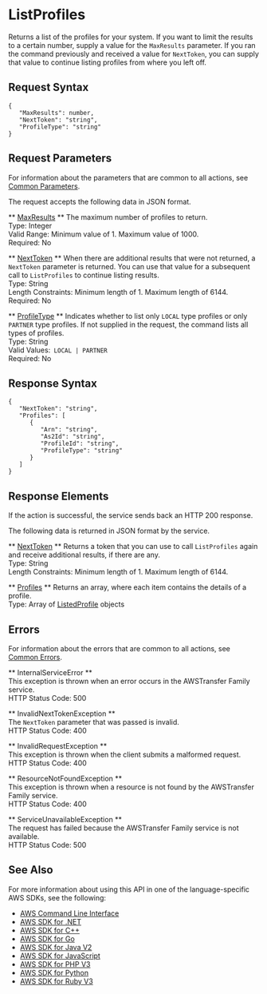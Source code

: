 # ListProfiles<a name="API_ListProfiles"></a>

Returns a list of the profiles for your system\. If you want to limit the results to a certain number, supply a value for the `MaxResults` parameter\. If you ran the command previously and received a value for `NextToken`, you can supply that value to continue listing profiles from where you left off\.

## Request Syntax<a name="API_ListProfiles_RequestSyntax"></a>

```
{
   "MaxResults": number,
   "NextToken": "string",
   "ProfileType": "string"
}
```

## Request Parameters<a name="API_ListProfiles_RequestParameters"></a>

For information about the parameters that are common to all actions, see [Common Parameters](CommonParameters.md)\.

The request accepts the following data in JSON format\.

 ** [MaxResults](#API_ListProfiles_RequestSyntax) **   <a name="TransferFamily-ListProfiles-request-MaxResults"></a>
The maximum number of profiles to return\.  
Type: Integer  
Valid Range: Minimum value of 1\. Maximum value of 1000\.  
Required: No

 ** [NextToken](#API_ListProfiles_RequestSyntax) **   <a name="TransferFamily-ListProfiles-request-NextToken"></a>
When there are additional results that were not returned, a `NextToken` parameter is returned\. You can use that value for a subsequent call to `ListProfiles` to continue listing results\.  
Type: String  
Length Constraints: Minimum length of 1\. Maximum length of 6144\.  
Required: No

 ** [ProfileType](#API_ListProfiles_RequestSyntax) **   <a name="TransferFamily-ListProfiles-request-ProfileType"></a>
Indicates whether to list only `LOCAL` type profiles or only `PARTNER` type profiles\. If not supplied in the request, the command lists all types of profiles\.  
Type: String  
Valid Values:` LOCAL | PARTNER`   
Required: No

## Response Syntax<a name="API_ListProfiles_ResponseSyntax"></a>

```
{
   "NextToken": "string",
   "Profiles": [ 
      { 
         "Arn": "string",
         "As2Id": "string",
         "ProfileId": "string",
         "ProfileType": "string"
      }
   ]
}
```

## Response Elements<a name="API_ListProfiles_ResponseElements"></a>

If the action is successful, the service sends back an HTTP 200 response\.

The following data is returned in JSON format by the service\.

 ** [NextToken](#API_ListProfiles_ResponseSyntax) **   <a name="TransferFamily-ListProfiles-response-NextToken"></a>
Returns a token that you can use to call `ListProfiles` again and receive additional results, if there are any\.  
Type: String  
Length Constraints: Minimum length of 1\. Maximum length of 6144\.

 ** [Profiles](#API_ListProfiles_ResponseSyntax) **   <a name="TransferFamily-ListProfiles-response-Profiles"></a>
Returns an array, where each item contains the details of a profile\.  
Type: Array of [ListedProfile](API_ListedProfile.md) objects

## Errors<a name="API_ListProfiles_Errors"></a>

For information about the errors that are common to all actions, see [Common Errors](CommonErrors.md)\.

 ** InternalServiceError **   
This exception is thrown when an error occurs in the AWSTransfer Family service\.  
HTTP Status Code: 500

 ** InvalidNextTokenException **   
The `NextToken` parameter that was passed is invalid\.  
HTTP Status Code: 400

 ** InvalidRequestException **   
This exception is thrown when the client submits a malformed request\.  
HTTP Status Code: 400

 ** ResourceNotFoundException **   
This exception is thrown when a resource is not found by the AWSTransfer Family service\.  
HTTP Status Code: 400

 ** ServiceUnavailableException **   
The request has failed because the AWSTransfer Family service is not available\.  
HTTP Status Code: 500

## See Also<a name="API_ListProfiles_SeeAlso"></a>

For more information about using this API in one of the language\-specific AWS SDKs, see the following:
+  [AWS Command Line Interface](https://docs.aws.amazon.com/goto/aws-cli/transfer-2018-11-05/ListProfiles) 
+  [AWS SDK for \.NET](https://docs.aws.amazon.com/goto/DotNetSDKV3/transfer-2018-11-05/ListProfiles) 
+  [AWS SDK for C\+\+](https://docs.aws.amazon.com/goto/SdkForCpp/transfer-2018-11-05/ListProfiles) 
+  [AWS SDK for Go](https://docs.aws.amazon.com/goto/SdkForGoV1/transfer-2018-11-05/ListProfiles) 
+  [AWS SDK for Java V2](https://docs.aws.amazon.com/goto/SdkForJavaV2/transfer-2018-11-05/ListProfiles) 
+  [AWS SDK for JavaScript](https://docs.aws.amazon.com/goto/AWSJavaScriptSDK/transfer-2018-11-05/ListProfiles) 
+  [AWS SDK for PHP V3](https://docs.aws.amazon.com/goto/SdkForPHPV3/transfer-2018-11-05/ListProfiles) 
+  [AWS SDK for Python](https://docs.aws.amazon.com/goto/boto3/transfer-2018-11-05/ListProfiles) 
+  [AWS SDK for Ruby V3](https://docs.aws.amazon.com/goto/SdkForRubyV3/transfer-2018-11-05/ListProfiles) 